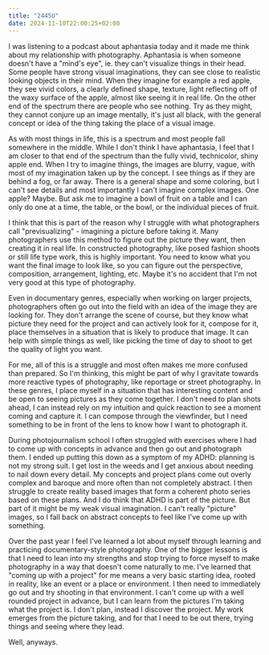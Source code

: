 ```yaml
---
title: "2445U"
date: 2024-11-10T22:00:25+02:00
---
```


I was listening to a podcast about aphantasia today and it made me think about my relationship with photography. Aphantasia is when someone doesn't have a "mind's eye", ie. they can't visualize things in their head. Some people have strong visual imaginations, they can see close to realistic looking objects in their mind. When they imagine for example a red apple, they see vivid colors, a clearly defined shape, texture, light reflecting off of the waxy surface of the apple, almost like seeing it in real life. On the other end of the spectrum there are people who see nothing. Try as they might, they cannot conjure up an image mentally, it's just all black, with the general concept or idea of the thing taking the place of a visual image.

As with most things in life, this is a spectrum and most people fall somewhere in the middle. While I don't think I have aphantasia, I feel that I am closer to that end of the spectrum than the fully vivid, technicolor, shiny apple end. When I try to imagine things, the images are blurry, vague, with most of my imagination taken up by the concept. I see things as if they are behind a fog, or far away. There is a general shape and some coloring, but I can't see details and most importantly I can't imagine complex images. One apple? Maybe. But ask me to imagine a bowl of fruit on a table and I can only do one at a time, the table, or the bowl, or the individual pieces of fruit.

I think that this is part of the reason why I struggle with what photographers call "previsualizing" - imagining a picture before taking it. Many photographers use this method to figure out the picture they want, then creating it in real life. In constructed photography, like posed fashion shoots or still life type work, this is highly important. You need to know what you want the final image to look like, so you can figure out the perspective, composition, arrangement, lighting, etc. Maybe it's no accident that I'm not very good at this type of photography.

Even in documentary genres, especially when working on larger projects, photographers often go out into the field with an idea of the image they are looking for. They don't arrange the scene of course, but they know what picture they need for the project and can actively look for it, compose for it, place themselves in a situation that is likely to produce that image. It can help with simple things as well, like picking the time of day to shoot to get the quality of light you want.

For me, all of this is a struggle and most often makes me more confused than prepared. So I'm thinking, this might be part of why I gravitate towards more reactive types of photography, like reportage or street photography. In these genres, I place myself in a situation that has interesting content and be open to seeing pictures as they come together. I don't need to plan shots ahead, I can instead rely on my intuition and quick reaction to see a moment coming and capture it. I can compose through the viewfinder, but I need something to be in front of the lens to know how I want to photograph it.

During photojournalism school I often struggled with exercises where I had to come up with concepts in advance and then go out and photograph them. I ended up putting this down as a symptom of my ADHD: planning is not my strong suit. I get lost in the weeds and I get anxious about needing to nail down every detail. My concepts and project plans come out overly complex and baroque and more often than not completely abstract. I then struggle to create reality based images that form a coherent photo series based on these plans. And I do think that ADHD is part of the picture. But part of it might be my weak visual imagination. I can't really "picture" images, so I fall back on abstract concepts to feel like I've come up with something.

Over the past year I feel I've learned a lot about myself through learning and practicing documentary-style photography. One of the bigger lessons is that I need to lean into my strengths and stop trying to force myself to make photography in a way that doesn't come naturally to me. I've learned that "coming up with a project" for me means a very basic starting idea, rooted in reality, like an event or a place or environment. I then need to immediately go out and try shooting in that environment. I can't come up with a well rounded project in advance, but I can learn from the pictures I'm taking what the project is. I don't plan, instead I discover the project. My work emerges from the picture taking, and for that I need to be out there, trying things and seeing where they lead.

Well, anyways.